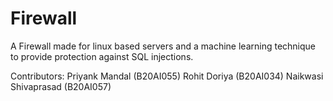 # Firewall
A Firewall made for linux based servers and a machine learning technique to provide protection against SQL injections.

Contributors:
Priyank Mandal (B20AI055)
Rohit Doriya (B20AI034)
Naikwasi Shivaprasad (B20AI057)
